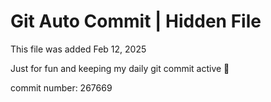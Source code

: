 # Git Auto Commit | Hidden File

This file was added Feb 12, 2025

Just for fun and keeping my daily git commit active 🤪

commit number: 267669

